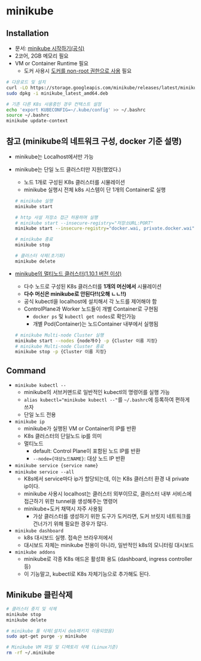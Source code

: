 # minikube

## Installation

- 문서: [minikube 시작하기(공식)](https://minikube.sigs.k8s.io/docs/start/)
- 2코어, 2GB 메모리 필요
- VM or Container Runtime 필요
  - 도커 사용시 [도커를 non-root 권한으로 사용](https://docs.docker.com/engine/install/linux-postinstall/#manage-docker-as-a-non-root-user) 필요

```sh
# 다운로드 및 설치
curl -LO https://storage.googleapis.com/minikube/releases/latest/minikube_latest_amd64.deb
sudo dpkg -i minikube_latest_amd64.deb

# 기존 다른 K8s 사용중인 경우 컨텍스트 설정
echo 'export KUBECONFIG=~/.kube/config' >> ~/.bashrc
source ~/.bashrc
minikube update-context
```

## 참고 (minikube의 네트워크 구성, docker 기준 설명)

- minikube는 Localhost에서만 가능
- minikube는 단일 노드 클러스터만 지원(했었다.)
  - 노드 1개로 구성된 K8s 클러스터를 시뮬레이션
  - minikube 실행시 전체 k8s 시스템이 단 1개의 Container로 실행

  ```sh
  # minikube 실행
  minikube start

  # http 사설 저장소 접근 허용하며 실행
  # minikube start --insecure-registry="저장소URL:PORT"
  minikube start --insecure-registry="docker.wai, private.docker.wai"

  # minikube 종료
  minikube stop

  # 클러스터 삭제(초기화)
  minikube delete
  ```

- [minikube의 멀티노드 클러스터(1.10.1 버전 이상)](https://minikube.sigs.k8s.io/docs/tutorials/multi_node/)
  - 다수 노드로 구성된 K8s 클러스터를 **1개의 머신에서** 시뮬레이션
  - **다수 머신은 minikube로 안된다!!(오해 ㄴㄴ!!)**
  - 공식 kubectl을 localhost에 설치해서 각 노드를 제어해야 함
  - ControlPlane과 Worker 노드들이 개별 Container로 구현됨
    - `docker ps` 및 `kubectl get nodes`로 확인가능
    - 개별 Pod(Container)는 노드Container 내부에서 실행됨

  ```sh
  # minikube Multi-node Cluster 실행
  minikube start --nodes {node개수} -p {Cluster 이름 지정}
  # minikube Multi-node Cluster 종료
  minikube stop -p {Cluster 이름 지정}
  ```

## Command

- `minikube kubectl --`
  - minikube의 서브커맨드로 일반적인 kubectl의 명령어를 실행 가능
  - `alias kubectl="minikube kubectl --"`를 `~/.bashrc`에 등록하여 편하게 쓰자
  - 단일 노드 전용
- `minikube ip`
  - minikube가 실행된 VM or Container의 IP를 반환
  - K8s 클러스터의 단일노드 ip를 의미
  - 멀티노드
    - default: Control Plane이 포함된 노드 IP를 반환
    - `--node={대상노드NAME}`: 대상 노드 IP 반환
- `minikube service {service name}`
- `minikube service --all`
  - K8s에서 service마다 ip가 할당되는데, 이는 K8s 클러스터 환경 내 private ip이다.
  - minikube 사용시 localhost는 클러스터 외부이므로, 클러스터 내부 서비스에 접근하기 위한 tunnel을 생성해주는 명령어
  - minikube+도커 채택시 자주 사용됨
    - 가상 클러스터를 생성하기 위한 도구가 도커라면, 도커 브릿지 네트워크를 건너가기 위해 필요한 경우가 많다.
- `minikube dashboard`
  - k8s 대시보드 실행. 접속은 브라우저에서
  - 대시보드 자체는 minikube 전용이 아니라, 일반적인 k8s의 모니터링 대시보드
- `minikube addons`
  - minikube로 각종 K8s 애드온 활성화 용도 (dashboard, ingress controller 등)
  - 이 기능말고, kubectl로 K8s 자체기능으로 추가해도 된다.

## Minikube 클린삭제

```sh
# 클러스터 중지 및 삭제
minikube stop
minikube delete

# minikube 툴 삭제(설치시 deb패키지 이용되었음)
sudo apt-get purge -y minikube

# Minikube VM 파일 및 디렉토리 삭제 (Linux기준)
rm -rf ~/.minikube
```

